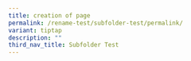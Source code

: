 ```yaml
---
title: creation of page
permalink: /rename-test/subfolder-test/permalink/
variant: tiptap
description: ""
third_nav_title: Subfolder Test
---
```

<p></p>